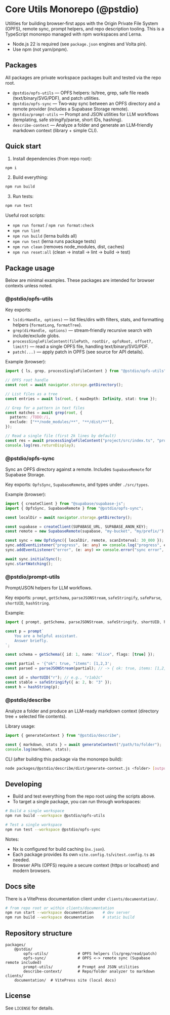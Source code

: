 # Core Utils Monorepo (@pstdio)

Utilities for building browser‑first apps with the Origin Private File System (OPFS), remote sync, prompt helpers, and repo description tooling. This is a TypeScript monorepo managed with npm workspaces and Lerna.

- Node.js 22 is required (see `package.json` engines and Volta pin).
- Use npm (not yarn/pnpm).

## Packages

All packages are private workspace packages built and tested via the repo root.

- `@pstdio/opfs-utils` — OPFS helpers: ls/tree, grep, safe file reads (text/binary/SVG/PDF), and patch utilities.
- `@pstdio/opfs-sync` — Two‑way sync between an OPFS directory and a remote provider (includes a Supabase Storage remote).
- `@pstdio/prompt-utils` — Prompt and JSON utilities for LLM workflows (templating, safe stringify/parse, short IDs, hashing).
- `describe-context` — Analyze a folder and generate an LLM‑friendly markdown context (library + simple CLI).

## Quick start

1. Install dependencies (from repo root):

```bash
npm i
```

2. Build everything:

```bash
npm run build
```

3. Run tests:

```bash
npm run test
```

Useful root scripts:

- `npm run format` / `npm run format:check`
- `npm run lint`
- `npm run build` (lerna builds all)
- `npm run test` (lerna runs package tests)
- `npm run clean` (removes node_modules, dist, caches)
- `npm run reset:all` (clean → install → lint → build → test)

## Package usage

Below are minimal examples. These packages are intended for browser contexts unless noted.

### @pstdio/opfs-utils

Key exports:

- `ls(dirHandle, options)` — list files/dirs with filters, stats, and formatting helpers (`formatLong`, `formatTree`).
- `grep(dirHandle, options)` — stream‑friendly recursive search with include/exclude globs.
- `processSingleFileContent(filePath, rootDir, opfsRoot, offset?, limit?)` — read a single OPFS file, handling text/binary/SVG/PDF.
- `patch(...)` — apply patch in OPFS (see source for API details).

Example (browser):

```ts
import { ls, grep, processSingleFileContent } from "@pstdio/opfs-utils";

// OPFS root handle
const root = await navigator.storage.getDirectory();

// List files as a tree
const entries = await ls(root, { maxDepth: Infinity, stat: true });

// Grep for a pattern in text files
const matches = await grep(root, {
  pattern: /TODO:/i,
  exclude: ["**/node_modules/**", "**/dist/**"],
});

// Read a single file (first 2k lines by default)
const res = await processSingleFileContent("project/src/index.ts", "project", root);
console.log(res.returnDisplay);
```

### @pstdio/opfs-sync

Sync an OPFS directory against a remote. Includes `SupabaseRemote` for Supabase Storage.

Key exports: `OpfsSync`, `SupabaseRemote`, and types under `./src/types`.

Example (browser):

```ts
import { createClient } from "@supabase/supabase-js";
import { OpfsSync, SupabaseRemote } from "@pstdio/opfs-sync";

const localDir = await navigator.storage.getDirectory();

const supabase = createClient(SUPABASE_URL, SUPABASE_ANON_KEY);
const remote = new SupabaseRemote(supabase, "my-bucket", "my/prefix/");

const sync = new OpfsSync({ localDir, remote, scanInterval: 30_000 });
sync.addEventListener("progress", (e: any) => console.log("progress", e.detail));
sync.addEventListener("error", (e: any) => console.error("sync error", e.detail));

await sync.initialSync();
sync.startWatching();
```

### @pstdio/prompt-utils

Prompt/JSON helpers for LLM workflows.

Key exports: `prompt`, `getSchema`, `parseJSONStream`, `safeStringify`, `safeParse`, `shortUID`, `hashString`.

Example:

```ts
import { prompt, getSchema, parseJSONStream, safeStringify, shortUID, hashString } from "@pstdio/prompt-utils";

const p = prompt`
	You are a helpful assistant.
	Answer briefly.
`;

const schema = getSchema({ id: 1, name: "Alice", flags: [true] });

const partial = '{"ok": true, "items": [1,2,3';
const parsed = parseJSONStream(partial); // -> { ok: true, items: [1,2,3] } or null

const id = shortUID("r"); // e.g., "r1ab2c"
const stable = safeStringify({ a: 2, b: "3" });
const h = hashString(p);
```

### @pstdio/describe

Analyze a folder and produce an LLM‑ready markdown context (directory tree + selected file contents).

Library usage:

```ts
import { generateContext } from "@pstdio/describe";

const { markdown, stats } = await generateContext("/path/to/folder");
console.log(markdown, stats);
```

CLI (after building this package via the monorepo build):

```bash
node packages/@pstdio/describe/dist/generate-context.js <folder> [output-file]
```

## Developing

- Build and test everything from the repo root using the scripts above.
- To target a single package, you can run through workspaces:

```bash
# Build a single workspace
npm run build --workspace @pstdio/opfs-utils

# Test a single workspace
npm run test --workspace @pstdio/opfs-sync
```

Notes:

- Nx is configured for build caching (`nx.json`).
- Each package provides its own `vite.config.ts`/`vitest.config.ts` as needed.
- Browser APIs (OPFS) require a secure context (https or localhost) and modern browsers.

## Docs site

There is a VitePress documentation client under `clients/documentation/`.

```bash
# from repo root or within clients/documentation
npm run start --workspace documentation    # dev server
npm run build --workspace documentation    # static build
```

## Repository structure

```
packages/
	@pstdio/
		opfs-utils/             # OPFS helpers (ls/grep/read/patch)
		opfs-sync/              # OPFS <-> remote sync (Supabase remote included)
		prompt-utils/           # Prompt and JSON utilities
		describe-context/       # Repo/folder analyzer to markdown
clients/
	documentation/  # VitePress site (local docs)
```

## License

See `LICENSE` for details.
